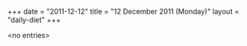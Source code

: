 +++
date = "2011-12-12"
title = "12 December 2011 (Monday)"
layout = "daily-diet"
+++


\<no entries\>

